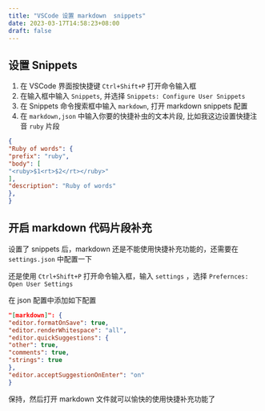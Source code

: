 ```yaml
---
title: "VSCode 设置 markdown  snippets"
date: 2023-03-17T14:58:23+08:00
draft: false
---
```


## 设置 Snippets 1. 在 VSCode 界面按快捷键 `Ctrl+Shift+P` 打开命令输入框 2. 在输入框中输入 `Snippets`, 并选择 `Snippets: Configure User Snippets` 3. 在 Snippets 命令搜索框中输入 `markdown`, 打开 markdown snippets 配置 4. 在 `markdown,json` 中输入你要的快捷补虫的文本片段, 比如我这边设置快捷注音 `ruby` 片段 ```json { "Ruby of words": { "prefix": "ruby", "body": [ "<ruby>$1<rt>$2</rt></ruby>" ], "description": "Ruby of words" }, } ```  ## 开启 markdown 代码片段补充 设置了 snippets 后，markdown 还是不能使用快捷补充功能的，还需要在 `settings.json` 中配置一下  还是使用 `Ctrl+Shift+P` 打开命令输入框，输入 `settings` ，选择 `Prefernces: Open User Settings`  在 json 配置中添加如下配置  ```json "[markdown]": { "editor.formatOnSave": true, "editor.renderWhitespace": "all", "editor.quickSuggestions": { "other": true, "comments": true, "strings": true }, "editor.acceptSuggestionOnEnter": "on" } ```  保持，然后打开 markdown 文件就可以愉快的使用快捷补充功能了

